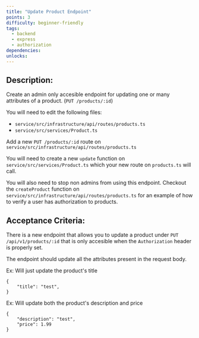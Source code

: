 ```yaml
---
title: "Update Product Endpoint"
points: 3
difficulty: beginner-friendly
tags:
  - backend
  - express
  - authorization
dependencies:
unlocks:
---
```


## Description:

Create an admin only accesible endpoint for updating one or many attributes of a product. (`PUT /products/:id`)

You will need to edit the following files:

- `service/src/infrastructure/api/routes/products.ts`
- `service/src/services/Product.ts`

Add a new `PUT /products/:id` route on `service/src/infrastructure/api/routes/products.ts`

You will need to create a new `update` function on `service/src/services/Product.ts` which your new route on `products.ts` will call.

You will also need to stop non admins from using this endpoint. Checkout the `createProduct` function on `service/src/infrastructure/api/routes/products.ts` for an example of how to verify a user has authorization to products.

## Acceptance Criteria:

There is a new endpoint that allows you to update a product under `PUT /api/v1/products/:id` that is only accesible when the `Authorization` header is properly set.

The endpoint should update all the attributes present in the request body.

Ex: Will just update the product's title

```
{
	"title": "test",
}
```

Ex: Will update both the product's description and price

```
{
	"description": "test",
	"price": 1.99
}
```

